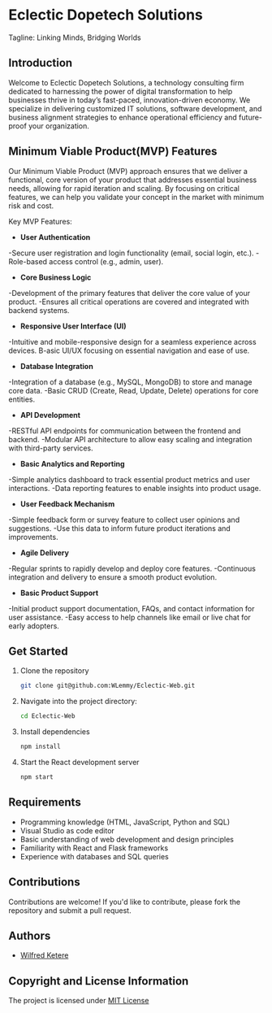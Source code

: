# Eclectic Dopetech Solutions
Tagline: Linking Minds, Bridging Worlds
## Introduction
Welcome to Eclectic Dopetech Solutions, a technology consulting firm dedicated to harnessing the power of digital transformation to help businesses thrive in today’s fast-paced, innovation-driven economy. We specialize in delivering customized IT solutions, software development, and business alignment strategies to enhance operational efficiency and future-proof your organization.
## Minimum Viable Product(MVP) Features
Our Minimum Viable Product (MVP) approach ensures that we deliver a functional, core version of your product that addresses essential business needs, allowing for rapid iteration and scaling. By focusing on critical features, we can help you validate your concept in the market with minimum risk and cost.

Key MVP Features:
- **User Authentication**

-Secure user registration and login functionality (email, social login, etc.).
-Role-based access control (e.g., admin, user).
- **Core Business Logic**

-Development of the primary features that deliver the core value of your product.
-Ensures all critical operations are covered and integrated with backend systems.
- **Responsive User Interface (UI)**

-Intuitive and mobile-responsive design for a seamless experience across devices.
B-asic UI/UX focusing on essential navigation and ease of use.
- **Database Integration**

-Integration of a database (e.g., MySQL, MongoDB) to store and manage core data.
-Basic CRUD (Create, Read, Update, Delete) operations for core entities.
- **API Development**

-RESTful API endpoints for communication between the frontend and backend.
-Modular API architecture to allow easy scaling and integration with third-party services.
- **Basic Analytics and Reporting**

-Simple analytics dashboard to track essential product metrics and user interactions.
-Data reporting features to enable insights into product usage.
- **User Feedback Mechanism**

-Simple feedback form or survey feature to collect user opinions and suggestions.
-Use this data to inform future product iterations and improvements.
- **Agile Delivery**

-Regular sprints to rapidly develop and deploy core features.
-Continuous integration and delivery to ensure a smooth product evolution.
- **Basic Product Support**

-Initial product support documentation, FAQs, and contact information for user assistance.
-Easy access to help channels like email or live chat for early adopters.
## Get Started
1. Clone the repository
    ```bash
    git clone git@github.com:WLemmy/Eclectic-Web.git
    ```
2. Navigate into the project directory:
    ```bash
    cd Eclectic-Web
    ```
3. Install dependencies
    ```bash
    npm install
    ```
4. Start the React development server
    ```bash
    npm start
    ```
## Requirements
- Programming knowledge (HTML, JavaScript, Python and SQL)
- Visual Studio as code editor
- Basic understanding of web development and design principles
- Familiarity with React and Flask frameworks
- Experience with databases and SQL queries
  
## Contributions

Contributions are welcome! If you'd like to contribute, please fork the repository and submit a pull request.

## Authors
- [Wilfred Ketere](https://github.com/WLemmy)
## Copyright and License Information
The project is licensed under [MIT License](LICENSE)
